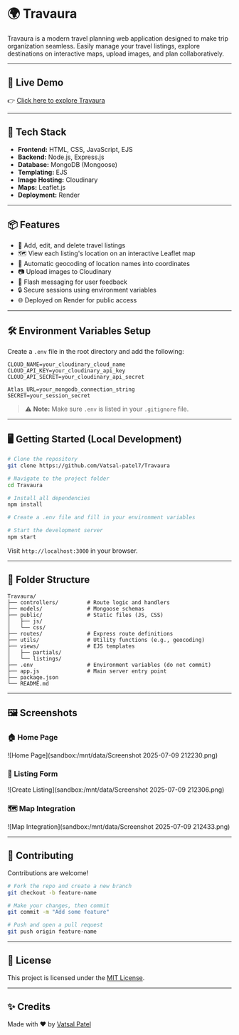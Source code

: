 # 🌍 Travaura

Travaura is a modern travel planning web application designed to make trip organization seamless. Easily manage your travel listings, explore destinations on interactive maps, upload images, and plan collaboratively.

---

## 🚀 Live Demo

👉 [Click here to explore Travaura](https://travaura-3pfr.onrender.com)

---

## 🧰 Tech Stack

- **Frontend:** HTML, CSS, JavaScript, EJS
- **Backend:** Node.js, Express.js
- **Database:** MongoDB (Mongoose)
- **Templating:** EJS
- **Image Hosting:** Cloudinary
- **Maps:** Leaflet.js
- **Deployment:** Render

---

## 📦 Features

- 🧭 Add, edit, and delete travel listings
- 🗺️ View each listing's location on an interactive Leaflet map
- 📍 Automatic geocoding of location names into coordinates
- 📷 Upload images to Cloudinary
- 🧾 Flash messaging for user feedback
- 🔒 Secure sessions using environment variables
- 🌐 Deployed on Render for public access

---

## 🛠️ Environment Variables Setup

Create a `.env` file in the root directory and add the following:

```env
CLOUD_NAME=your_cloudinary_cloud_name
CLOUD_API_KEY=your_cloudinary_api_key
CLOUD_API_SECRET=your_cloudinary_api_secret

Atlas_URL=your_mongodb_connection_string
SECRET=your_session_secret
```

> ⚠️ **Note:** Make sure `.env` is listed in your `.gitignore` file.

---

## 🖥️ Getting Started (Local Development)

```bash
# Clone the repository
git clone https://github.com/Vatsal-patel7/Travaura

# Navigate to the project folder
cd Travaura

# Install all dependencies
npm install

# Create a .env file and fill in your environment variables

# Start the development server
npm start
```

Visit `http://localhost:3000` in your browser.

---

## 📁 Folder Structure

```
Travaura/
├── controllers/         # Route logic and handlers
├── models/              # Mongoose schemas
├── public/              # Static files (JS, CSS)
│   ├── js/
│   └── css/
├── routes/              # Express route definitions
├── utils/               # Utility functions (e.g., geocoding)
├── views/               # EJS templates
│   ├── partials/
│   └── listings/
├── .env                 # Environment variables (do not commit)
├── app.js               # Main server entry point
├── package.json
└── README.md
```

---

## 🖼️ Screenshots

### 🏠 Home Page
![Home Page](sandbox:/mnt/data/Screenshot 2025-07-09 212230.png)

### 📝 Listing Form
![Create Listing](sandbox:/mnt/data/Screenshot 2025-07-09 212306.png)

### 🗺️ Map Integration
![Map Integration](sandbox:/mnt/data/Screenshot 2025-07-09 212433.png)

---

## 🤝 Contributing

Contributions are welcome!

```bash
# Fork the repo and create a new branch
git checkout -b feature-name

# Make your changes, then commit
git commit -m "Add some feature"

# Push and open a pull request
git push origin feature-name
```

---

## 📃 License

This project is licensed under the [MIT License](https://opensource.org/licenses/MIT).

---

## ✨ Credits

Made with ❤️ by [Vatsal Patel](https://github.com/Vatsal-patel7)
